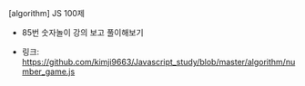 [algorithm] JS 100제
 - 85번 숫자놀이 강의 보고 풀이해보기

* 링크: https://github.com/kimji9663/Javascript_study/blob/master/algorithm/number_game.js
